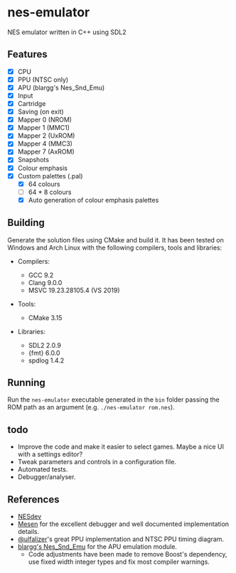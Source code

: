 # nes-emulator

NES emulator written in C++ using SDL2

## Features

- [x] CPU
- [x] PPU (NTSC only)
- [x] APU (blargg's Nes_Snd_Emu)
- [x] Input
- [x] Cartridge
- [x] Saving (on exit)
- [x] Mapper 0 (NROM)
- [x] Mapper 1 (MMC1)
- [x] Mapper 2 (UxROM)
- [x] Mapper 4 (MMC3)
- [x] Mapper 7 (AxROM)
- [x] Snapshots
- [x] Colour emphasis
- [x] Custom palettes (.pal)
  - [x] 64 colours
  - [ ] 64 * 8 colours
  - [x] Auto generation of colour emphasis palettes

## Building

Generate the solution files using CMake and build it. It has been tested on Windows and Arch Linux with the following compilers, tools and libraries:

- Compilers:
  - GCC 9.2
  - Clang 9.0.0
  - MSVC 19.23.28105.4 (VS 2019)

- Tools:
  - CMake 3.15

- Libraries:
  - SDL2 2.0.9
  - {fmt} 6.0.0
  - spdlog 1.4.2

## Running

Run the `nes-emulator` executable generated in the `bin` folder passing the ROM path as an argument (e.g. `./nes-emulator rom.nes`).

## todo

- Improve the code and make it easier to select games. Maybe a nice UI with a settings editor?
- Tweak parameters and controls in a configuration file.
- Automated tests.
- Debugger/analyser.

## References

- [NESdev](http://wiki.nesdev.com/w/index.php/Nesdev_Wiki)
- [Mesen](https://www.mesen.ca/) for the excellent debugger and well documented implementation details.
- [@ulfalizer](https://github.com/ulfalizer)'s great PPU implementation and NTSC PPU timing diagram.
- [blargg's Nes_Snd_Emu](http://blargg.8bitalley.com/libs/audio.html#Nes_Snd_Emu) for the APU emulation module.
  - Code adjustments have been made to remove Boost's dependency, use fixed width integer types and fix most compiler warnings.
